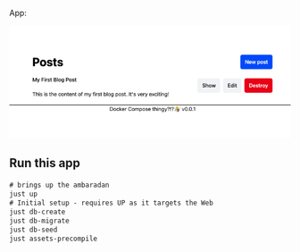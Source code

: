 
App:

![alt text](image.png)

## Run this app

```
# brings up the ambaradan
just up
# Initial setup - requires UP as it targets the Web
just db-create
just db-migrate
just db-seed
just assets-precompile
```
